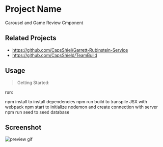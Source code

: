 # Project Name

Carousel and Game Review Cmponent

## Related Projects

  - https://github.com/CapsShiel/Garrett-Rubinstein-Service
  - https://github.com/CapsShield/TeamBuild




## Usage

> Getting Started:

run:

npm install to install dependencies
npm run build to transpile JSX with webpack
npm start to initialize nodemon and create connection with server
npm run seed to seed database

## Screenshot

![preview gif](https://media0.giphy.com/media/m5B8Fvjxp89Ltvui9T/giphy.gif)

